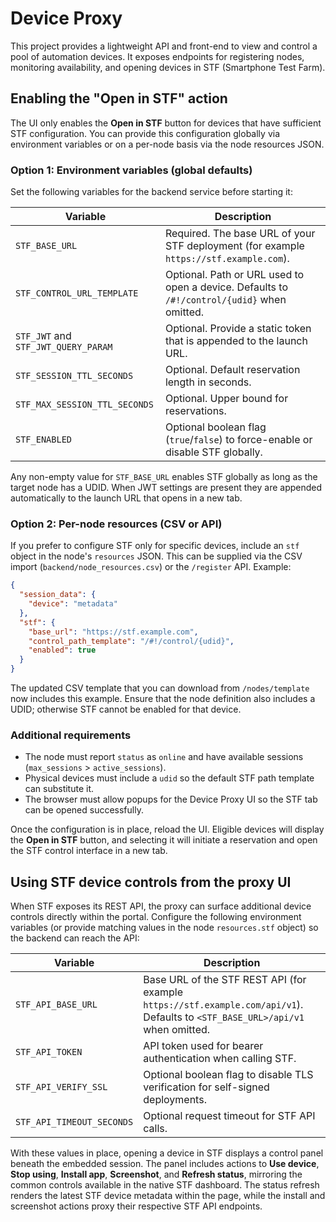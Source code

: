 # Device Proxy

This project provides a lightweight API and front-end to view and control a pool of automation devices. It exposes endpoints for registering nodes, monitoring availability, and opening devices in STF (Smartphone Test Farm).

## Enabling the "Open in STF" action

The UI only enables the **Open in STF** button for devices that have sufficient STF configuration. You can provide this configuration globally via environment variables or on a per-node basis via the node resources JSON.

### Option 1: Environment variables (global defaults)

Set the following variables for the backend service before starting it:

| Variable | Description |
| --- | --- |
| `STF_BASE_URL` | Required. The base URL of your STF deployment (for example `https://stf.example.com`). |
| `STF_CONTROL_URL_TEMPLATE` | Optional. Path or URL used to open a device. Defaults to `/#!/control/{udid}` when omitted. |
| `STF_JWT` and `STF_JWT_QUERY_PARAM` | Optional. Provide a static token that is appended to the launch URL. |
| `STF_SESSION_TTL_SECONDS` | Optional. Default reservation length in seconds. |
| `STF_MAX_SESSION_TTL_SECONDS` | Optional. Upper bound for reservations. |
| `STF_ENABLED` | Optional boolean flag (`true`/`false`) to force-enable or disable STF globally. |

Any non-empty value for `STF_BASE_URL` enables STF globally as long as the target node has a UDID. When JWT settings are present they are appended automatically to the launch URL that opens in a new tab.

### Option 2: Per-node resources (CSV or API)

If you prefer to configure STF only for specific devices, include an `stf` object in the node's `resources` JSON. This can be supplied via the CSV import (`backend/node_resources.csv`) or the `/register` API. Example:

```json
{
  "session_data": {
    "device": "metadata"
  },
  "stf": {
    "base_url": "https://stf.example.com",
    "control_path_template": "/#!/control/{udid}",
    "enabled": true
  }
}
```

The updated CSV template that you can download from `/nodes/template` now includes this example. Ensure that the node definition also includes a UDID; otherwise STF cannot be enabled for that device.

### Additional requirements

* The node must report `status` as `online` and have available sessions (`max_sessions` > `active_sessions`).
* Physical devices must include a `udid` so the default STF path template can substitute it.
* The browser must allow popups for the Device Proxy UI so the STF tab can be opened successfully.

Once the configuration is in place, reload the UI. Eligible devices will display the **Open in STF** button, and selecting it will initiate a reservation and open the STF control interface in a new tab.

## Using STF device controls from the proxy UI

When STF exposes its REST API, the proxy can surface additional device controls directly within the portal. Configure the following environment variables (or provide matching values in the node `resources.stf` object) so the backend can reach the API:

| Variable | Description |
| --- | --- |
| `STF_API_BASE_URL` | Base URL of the STF REST API (for example `https://stf.example.com/api/v1`). Defaults to `<STF_BASE_URL>/api/v1` when omitted. |
| `STF_API_TOKEN` | API token used for bearer authentication when calling STF. |
| `STF_API_VERIFY_SSL` | Optional boolean flag to disable TLS verification for self-signed deployments. |
| `STF_API_TIMEOUT_SECONDS` | Optional request timeout for STF API calls. |

With these values in place, opening a device in STF displays a control panel beneath the embedded session. The panel includes actions to **Use device**, **Stop using**, **Install app**, **Screenshot**, and **Refresh status**, mirroring the common controls available in the native STF dashboard. The status refresh renders the latest STF device metadata within the page, while the install and screenshot actions proxy their respective STF API endpoints.
